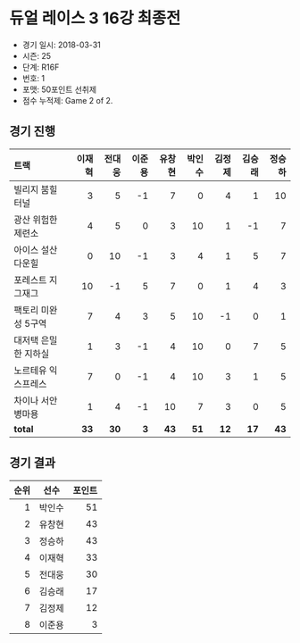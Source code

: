 # 듀얼 레이스 3 16강 최종전

- 경기 일시: 2018-03-31
- 시즌: 25
- 단계: R16F
- 번호: 1
- 포맷: 50포인트 선취제
- 점수 누적제: Game 2 of 2.





## 경기 진행

| 트랙 | 이재혁 | 전대웅 | 이준용 | 유창현 | 박인수 | 김정제 | 김승래 | 정승하 |
|:---|---:|---:|---:|---:|---:|---:|---:|---:|
| 빌리지 붐힐터널 | 3 | 5 | -1 | 7 | 0 | 4 | 1 | 10 |
| 광산 위험한 제련소 | 4 | 5 | 0 | 3 | 10 | 1 | -1 | 7 |
| 아이스 설산 다운힐 | 0 | 10 | -1 | 3 | 4 | 1 | 5 | 7 |
| 포레스트 지그재그 | 10 | -1 | 5 | 7 | 0 | 1 | 4 | 3 |
| 팩토리 미완성 5구역 | 7 | 4 | 3 | 5 | 10 | -1 | 0 | 1 |
| 대저택 은밀한 지하실 | 1 | 3 | -1 | 4 | 10 | 0 | 7 | 5 |
| 노르테유 익스프레스 | 7 | 0 | -1 | 4 | 10 | 3 | 1 | 5 |
| 차이나 서안 병마용 | 1 | 4 | -1 | 10 | 7 | 3 | 0 | 5 |
| __total__ | __33__ | __30__ | __3__ | __43__ | __51__ | __12__ | __17__ | __43__ |




## 경기 결과

| 순위 | 선수 | 포인트 |
|---:|:---:|---:|
| 1 | 박인수 | 51 |
| 2 | 유창현 | 43 |
| 3 | 정승하 | 43 |
| 4 | 이재혁 | 33 |
| 5 | 전대웅 | 30 |
| 6 | 김승래 | 17 |
| 7 | 김정제 | 12 |
| 8 | 이준용 | 3 |


